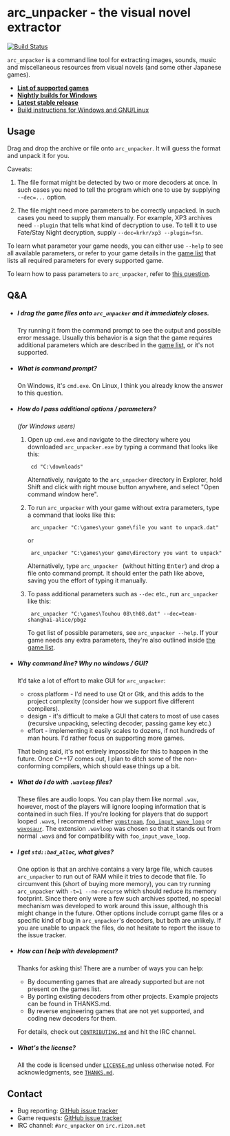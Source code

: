 arc\_unpacker - the visual novel extractor
==========================================

 [![Build Status](https://travis-ci.org/vn-tools/arc_unpacker.svg?branch=master)](https://travis-ci.org/vn-tools/arc_unpacker)

`arc_unpacker` is a command line tool for extracting images, sounds, music and
miscellaneous resources from visual novels (and some other Japanese games).

- [**List of supported
  games**](https://rawgit.com/vn-tools/arc_unpacker/master/GAMELIST.htm)
- [**Nightly builds for Windows**](http://tmp.sakuya.pl/au/)
- [**Latest stable
  release**](https://github.com/vn-tools/arc_unpacker/releases)
- [Build instructions for Windows and
  GNU/Linux](https://github.com/vn-tools/arc_unpacker/blob/master/BUILD.md)

## Usage

Drag and drop the archive or file onto `arc_unpacker`. It will guess the format
and unpack it for you.

Caveats:

1. The file format might be detected by two or more decoders at once. In such
   cases you need to tell the program which one to use by supplying `--dec=...`
   option.

2. The file might need more parameters to be correctly unpacked. In such cases
   you need to supply them manually. For example, XP3 archives need `--plugin`
   that tells what kind of decryption to use. To tell it to use Fate/Stay Night
   decryption, supply `--dec=krkr/xp3 --plugin=fsn`.

To learn what parameter your game needs, you can either use `--help` to see all
available parameters, or refer to your game details in the [game
list](https://rawgit.com/vn-tools/arc_unpacker/master/GAMELIST.htm) that lists
all required parameters for every supported game.

To learn how to pass parameters to `arc_unpacker`, refer to [this
question](#user-content-how-do-i-pass-additional-options--parameters).

## Q&A

- ##### I drag the game files onto `arc_unpacker` and it immediately closes.

  Try running it from the command prompt to see the output and possible error
  message. Usually this behavior is a sign that the game requires additional
  parameters which are described in the [game
  list](https://rawgit.com/vn-tools/arc_unpacker/master/GAMELIST.htm), or it's
  not supported.

- ##### What is command prompt?
  On Windows, it's `cmd.exe`. On Linux, I think you already know the answer to
  this question.

- ##### How do I pass additional options / parameters?

    *(for Windows users)*

    1. Open up `cmd.exe` and navigate to the directory where you downloaded
       `arc_unpacker.exe` by typing a command that looks like this:

            cd "C:\downloads"

       Alternatively, navigate to the `arc_unpacker` directory in Explorer,
       hold Shift and click with right mouse button anywhere, and select "Open
       command window here".

    2. To run `arc_unpacker` with your game without extra parameters, type a
       command that looks like this:

            arc_unpacker "C:\games\your game\file you want to unpack.dat"

        or

            arc_unpacker "C:\games\your game\directory you want to unpack"

       Alternatively, type `arc_unpacker ` (without hitting <kbd>Enter</kbd>)
       and drop a file onto command prompt. It should enter the path like
       above, saving you the effort of typing it manually.

    3. To pass additional parameters such as `--dec` etc., run `arc_unpacker`
       like this:

            arc_unpacker "C:\games\Touhou 08\th08.dat" --dec=team-shanghai-alice/pbgz

       To get list of possible parameters, see `arc_unpacker --help`. If your
       game needs any extra parameters, they're also outlined inside [the game
       list](https://rawgit.com/vn-tools/arc_unpacker/master/GAMELIST.htm).

- ##### Why command line? Why no windows / GUI?

  It'd take a lot of effort to make GUI for `arc_unpacker`:

  - cross platform - I'd need to use Qt or Gtk, and this adds to the project
    complexity (consider how we support five different compilers).
  - design - it's difficult to make a GUI that caters to most of use cases
    (recursive unpacking, selecting decoder, passing game key etc.)
  - effort - implementing it easily scales to dozens, if not hundreds of man
    hours. I'd rather focus on supporting more games.

  That being said, it's not entirely impossible for this to happen in the
  future. Once C++17 comes out, I plan to ditch some of the non-conforming
  compilers, which should ease things up a bit.

- ##### What do I do with `.wavloop` files?

  These files are audio loops. You can play them like normal `.wav`,
  however, most of the players will ignore looping information that is
  contained in such files. If you're looking for players that do support looped
  `.wav`s, I recommend either
  [`vgmstream`](https://github.com/kode54/vgmstream/),
  [`foo_input_wave_loop`](http://www.slemanique.com/software/foo_input_wave_loop.html)
  or [`wavosaur`](http://www.wavosaur.com/). The extension `.wavloop` was
  chosen so that it stands out from normal `.wav`s and for compatibility with
  `foo_input_wave_loop`.

- ##### I get `std::bad_alloc`, what gives?

  One option is that an archive contains a very large file, which causes
  `arc_unpacker` to run out of RAM while it tries to decode that file. To
  circumvent this (short of buying more memory), you can try running
  `arc_unpacker` with `-t=1 --no-recurse` which should reduce its memory
  footprint. Since there only were a few such archives spotted, no special
  mechanism was developed to work around this issue, although this might change
  in the future. Other options include corrupt game files or a specific kind of
  bug in `arc_unpacker`'s decoders, but both are unlikely. If you are unable to
  unpack the files, do not hesitate to report the issue to the issue tracker.

- ##### How can I help with development?

  Thanks for asking this! There are a number of ways you can help:

  - By documenting games that are already supported but are not present on the
    games list.
  - By porting existing decoders from other projects. Example projects can be
    found in THANKS.md.
  - By reverse engineering games that are not yet supported, and coding new
    decoders for them.

  For details, check out
  [`CONTRIBUTING.md`](https://github.com/vn-tools/arc_unpacker/blob/master/CONTRIBUTING.md)
  and hit the IRC channel.

- ##### What's the license?

  All the code is licensed under
  [`LICENSE.md`](https://github.com/vn-tools/arc_unpacker/blob/master/LICENSE.md)
  unless otherwise noted. For acknowledgments, see
  [`THANKS.md`](https://github.com/vn-tools/arc_unpacker/blob/master/THANKS.md).

## Contact

- Bug reporting: [GitHub issue
  tracker](https://github.com/vn-tools/arc_unpacker/issues)
- Game requests: [GitHub issue
  tracker](https://github.com/vn-tools/arc_unpacker/issues)
- IRC channel: `#arc_unpacker` on `irc.rizon.net`
